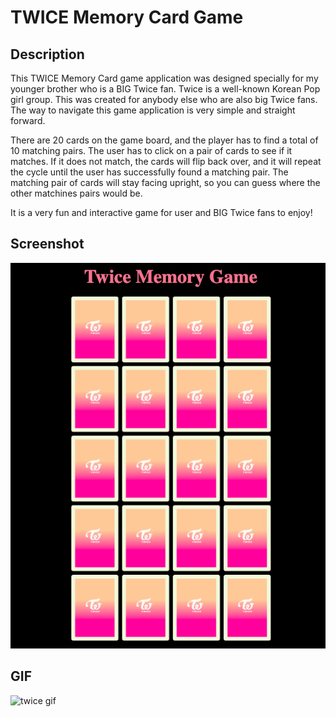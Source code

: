 # TWICE Memory Card Game

## Description

This TWICE Memory Card game application was designed specially for my younger brother who is a BIG Twice fan. Twice is a well-known Korean Pop girl group. This was created for anybody else who are also big Twice fans. The way to navigate this game application is very simple and straight forward. 

There are 20 cards on the game board, and the player has to find a total of 10 matching pairs. The user has to click on a pair of cards to see if it matches. If it does not match, the cards will flip back over, and it will repeat the cycle until the user has successfully found a matching pair. The matching pair of cards will stay facing upright, so you can guess where the other matchines pairs would be. 

<!-- There is also a countdown timer, so the pressure is on!  -->

It is a very fun and interactive game for user and BIG Twice fans to enjoy!

## Screenshot

![home screen](images/homescreen.png)

## GIF

![twice gif](images/twicegif.png)